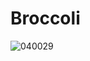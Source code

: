 # Broccoli
![040029](https://user-images.githubusercontent.com/50277379/139856664-35a394d6-146e-490a-aa6f-8119273357c4.jpg)
